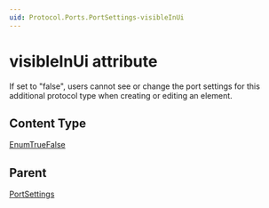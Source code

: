 ```yaml
---
uid: Protocol.Ports.PortSettings-visibleInUi
---
```


# visibleInUi attribute

If set to "false", users cannot see or change the port settings for this additional protocol type when creating or editing an element.<!-- RN 7128 -->

## Content Type

[EnumTrueFalse](xref:Protocol-EnumTrueFalse)

## Parent

[PortSettings](xref:Protocol.Ports.PortSettings)
